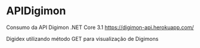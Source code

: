# APIDigimon
Consumo da API Digimon
.NET Core 3.1
https://digimon-api.herokuapp.com/

Digidex utilizando método GET para visualização de Digimons 

